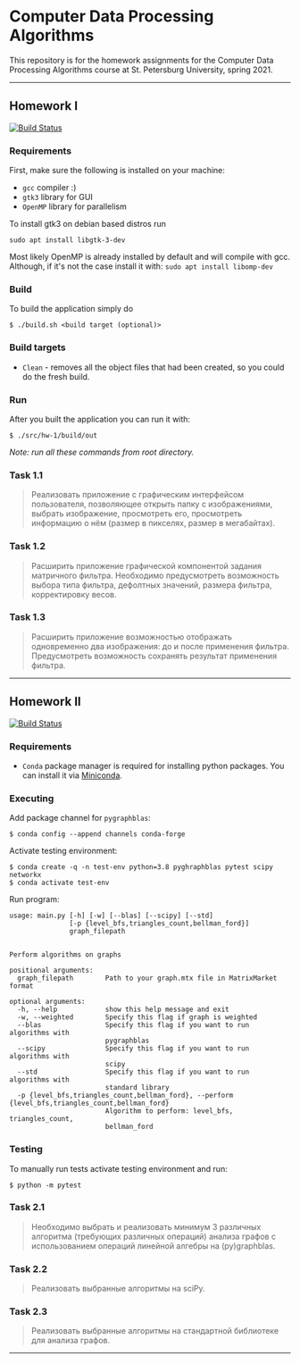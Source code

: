 # Computer Data Processing Algorithms

This repository is for the homework assignments for the Computer Data Processing Algorithms course at St. Petersburg University, spring 2021.

---

## Homework I
[![Build Status](https://travis-ci.com/bahbyega/CDPA-course-2021.svg?branch=Task-1.1)](https://travis-ci.com/bahbyega/CDPA-course-2021)


### Requirements
First, make sure the following is installed on your machine:
- `gcc` compiler :)
- `gtk3` library for GUI
- `OpenMP` library for parallelism

To install gtk3 on debian based distros run 
```
sudo apt install libgtk-3-dev
```
Most likely OpenMP is already installed by default and will compile with gcc. Although, if it's not the case install it with: `sudo apt install libomp-dev`

### Build
To build the application simply do
```
$ ./build.sh <build target (optional)>
```
### Build targets
- `Clean` - removes all the object files that had been created, so you could do the fresh build.

### Run
After you built the application you can run it with:
```
$ ./src/hw-1/build/out
```

*Note: run all these commands from root directory.*

### Task 1.1

> Реализовать приложение с графическим интерфейсом пользователя, позволяющее открыть папку с изображениями, выбрать изображение, просмотреть его, просмотреть информацию о нём (размер в пикселях, размер в мегабайтах).

### Task 1.2

> Расширить приложение графической компонентой задания матричного фильтра. Необходимо предусмотреть возможность выбора типа фильтра, дефолтных значений, размера фильтра, корректировку весов.

### Task 1.3

> Расширить приложение возможностью отображать одновременно два изображения: до и после применения фильтра. Предусмотреть возможность сохранять результат применения фильтра.

---

## Homework II
[![Build Status](https://www.travis-ci.com/bahbyega/CDPA-course-2021.svg?branch=Task-2.1)](https://www.travis-ci.com/bahbyega/CDPA-course-2021)

### Requirements
- `Conda` package manager is required for installing python packages. You can install it via [Miniconda](https://docs.conda.io/en/latest/miniconda.html).

### Executing
Add package channel for `pygraphblas`:
```
$ conda config --append channels conda-forge
```
Activate testing environment:
```
$ conda create -q -n test-env python=3.8 pyghraphblas pytest scipy networkx
$ conda activate test-env
```
Run program:
```
usage: main.py [-h] [-w] [--blas] [--scipy] [--std]
               [-p {level_bfs,triangles_count,bellman_ford}]
               graph_filepath


Perform algorithms on graphs

positional arguments:
  graph_filepath        Path to your graph.mtx file in MatrixMarket format

optional arguments:
  -h, --help            show this help message and exit
  -w, --weighted        Specify this flag if graph is weighted
  --blas                Specify this flag if you want to run algorithms with
                        pygraphblas
  --scipy               Specify this flag if you want to run algorithms with
                        scipy
  --std                 Specify this flag if you want to run algorithms with
                        standard library
  -p {level_bfs,triangles_count,bellman_ford}, --perform {level_bfs,triangles_count,bellman_ford}
                        Algorithm to perform: level_bfs, triangles_count,
                        bellman_ford
```

### Testing
To manually run tests activate testing environment and run:
```
$ python -m pytest
```

### Task 2.1

> Необходимо выбрать и реализовать минимум 3 различных алгоритма (требующих различных операций) анализа графов с использованием операций линейной алгебры на (py)graphblas.

### Task 2.2

> Реализовать выбранные алгоритмы на sciPy.

### Task 2.3

> Реализовать выбранные алгоритмы на стандартной библиотеке для анализа графов.

---